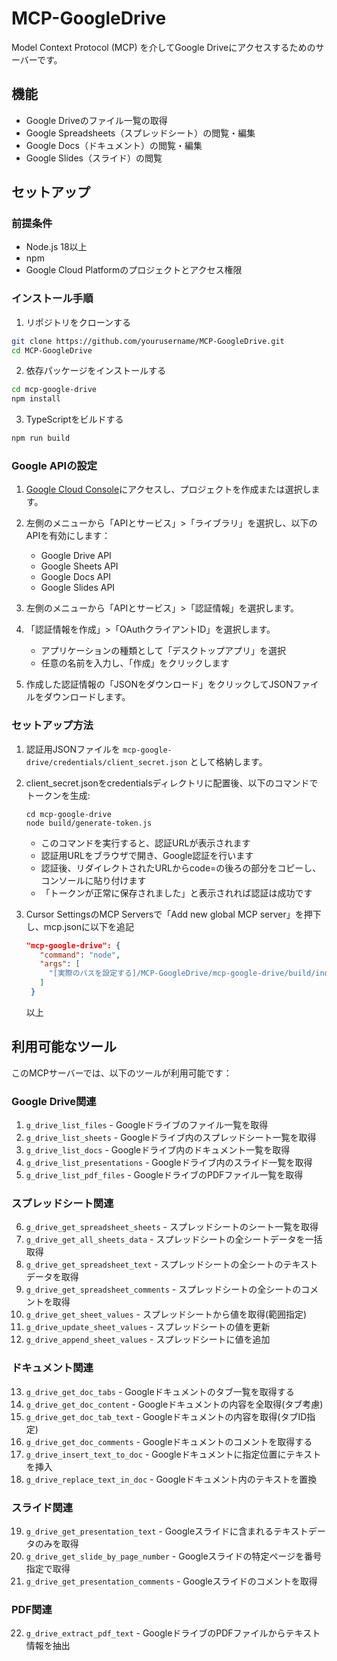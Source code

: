 # MCP-GoogleDrive

Model Context Protocol (MCP) を介してGoogle Driveにアクセスするためのサーバーです。

## 機能

- Google Driveのファイル一覧の取得
- Google Spreadsheets（スプレッドシート）の閲覧・編集
- Google Docs（ドキュメント）の閲覧・編集
- Google Slides（スライド）の閲覧

## セットアップ

### 前提条件

- Node.js 18以上
- npm
- Google Cloud Platformのプロジェクトとアクセス権限

### インストール手順

1. リポジトリをクローンする

```bash
git clone https://github.com/yourusername/MCP-GoogleDrive.git
cd MCP-GoogleDrive
```

2. 依存パッケージをインストールする

```bash
cd mcp-google-drive
npm install
```

3. TypeScriptをビルドする

```bash
npm run build
```

### Google APIの設定

1. [Google Cloud Console](https://console.cloud.google.com/)にアクセスし、プロジェクトを作成または選択します。

2. 左側のメニューから「APIとサービス」>「ライブラリ」を選択し、以下のAPIを有効にします：
   - Google Drive API
   - Google Sheets API
   - Google Docs API
   - Google Slides API

3. 左側のメニューから「APIとサービス」>「認証情報」を選択します。

4. 「認証情報を作成」>「OAuthクライアントID」を選択します。
   - アプリケーションの種類として「デスクトップアプリ」を選択
   - 任意の名前を入力し、「作成」をクリックします

5. 作成した認証情報の「JSONをダウンロード」をクリックしてJSONファイルをダウンロードします。

### セットアップ方法

1. 認証用JSONファイルを `mcp-google-drive/credentials/client_secret.json` として格納します。

2. client_secret.jsonをcredentialsディレクトリに配置後、以下のコマンドでトークンを生成:
   ```
   cd mcp-google-drive
   node build/generate-token.js
   ```
   - このコマンドを実行すると、認証URLが表示されます
   - 認証用URLをブラウザで開き、Google認証を行います
   - 認証後、リダイレクトされたURLからcode=の後ろの部分をコピーし、コンソールに貼り付けます
   - 「トークンが正常に保存されました」と表示されれば認証は成功です

3. Cursor SettingsのMCP Serversで「Add new global MCP server」を押下し、mcp.jsonに以下を追記
   ```json
   "mcp-google-drive": {
      "command": "node",
      "args": [
        "[実際のパスを設定する]/MCP-GoogleDrive/mcp-google-drive/build/index.js"
      ]
    }
   ```
   以上

## 利用可能なツール

このMCPサーバーでは、以下のツールが利用可能です：

### Google Drive関連

1. `g_drive_list_files` - Googleドライブのファイル一覧を取得
2. `g_drive_list_sheets` - Googleドライブ内のスプレッドシート一覧を取得
3. `g_drive_list_docs` - Googleドライブ内のドキュメント一覧を取得
4. `g_drive_list_presentations` - Googleドライブ内のスライド一覧を取得
5. `g_drive_list_pdf_files` - GoogleドライブのPDFファイル一覧を取得

### スプレッドシート関連

6. `g_drive_get_spreadsheet_sheets` - スプレッドシートのシート一覧を取得
7. `g_drive_get_all_sheets_data` - スプレッドシートの全シートデータを一括取得
8. `g_drive_get_spreadsheet_text` - スプレッドシートの全シートのテキストデータを取得
9. `g_drive_get_spreadsheet_comments` - スプレッドシートの全シートのコメントを取得
10. `g_drive_get_sheet_values` - スプレッドシートから値を取得(範囲指定)
11. `g_drive_update_sheet_values` - スプレッドシートの値を更新
12. `g_drive_append_sheet_values` - スプレッドシートに値を追加

### ドキュメント関連

13. `g_drive_get_doc_tabs` - Googleドキュメントのタブ一覧を取得する
14. `g_drive_get_doc_content` - Googleドキュメントの内容を全取得(タブ考慮)
15. `g_drive_get_doc_tab_text` - Googleドキュメントの内容を取得(タブID指定)
16. `g_drive_get_doc_comments` - Googleドキュメントのコメントを取得する
17. `g_drive_insert_text_to_doc` - Googleドキュメントに指定位置にテキストを挿入
18. `g_drive_replace_text_in_doc` - Googleドキュメント内のテキストを置換

### スライド関連

19. `g_drive_get_presentation_text` - Googleスライドに含まれるテキストデータのみを取得
20. `g_drive_get_slide_by_page_number` - Googleスライドの特定ページを番号指定で取得
21. `g_drive_get_presentation_comments` - Googleスライドのコメントを取得

### PDF関連

22. `g_drive_extract_pdf_text` - GoogleドライブのPDFファイルからテキスト情報を抽出
